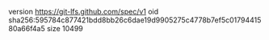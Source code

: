 version https://git-lfs.github.com/spec/v1
oid sha256:595784c877421bdd8bb26c6dae19d9905275c4778b7ef5c0179441580a66f4a5
size 10499
